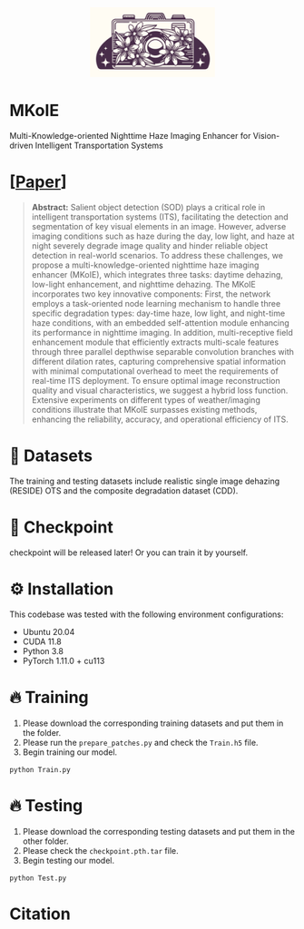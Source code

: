 <div align="center">
  <p>
        <img src="images/logo.png" width="220">
    </a>
</p>
</div>

# MKoIE
Multi-Knowledge-oriented Nighttime Haze Imaging Enhancer for Vision-driven Intelligent Transportation Systems

# [[Paper](https://arxiv.org/abs/2502.07351)]
> **Abstract:** Salient object detection (SOD) plays a critical role in intelligent transportation systems (ITS), facilitating the detection and segmentation of key visual elements in an image. However, adverse imaging conditions such as haze during the day, low light, and haze at night severely degrade image quality and hinder reliable object detection in real-world scenarios. To address these challenges, we propose a multi-knowledge-oriented nighttime haze imaging enhancer (MKoIE), which integrates three tasks: daytime dehazing, low-light enhancement, and nighttime dehazing. The MKoIE incorporates two key innovative components: First, the network employs a task-oriented node learning mechanism to handle three specific degradation types: day-time haze, low light, and night-time haze conditions, with an embedded self-attention module enhancing its performance in nighttime imaging. In addition, multi-receptive field enhancement module that efficiently extracts multi-scale features through three parallel depthwise separable convolution branches with different dilation rates, capturing comprehensive spatial information with minimal computational overhead to meet the requirements of real-time ITS deployment. To ensure optimal image reconstruction quality and visual characteristics, we suggest a hybrid loss function. Extensive experiments on different types of weather/imaging conditions illustrate that MKoIE surpasses existing methods, enhancing the reliability, accuracy, and operational efficiency of ITS. 

# 📂 Datasets
The training and testing datasets include realistic single image dehazing (RESIDE) OTS and the composite degradation dataset (CDD).

# 📄 Checkpoint
checkpoint will be released later! Or you can train it by yourself.

# ⚙️ Installation  
This codebase was tested with the following environment configurations:

- Ubuntu 20.04
- CUDA 11.8
- Python 3.8
- PyTorch 1.11.0 + cu113

# 🔥 Training  
1. Please download the corresponding training datasets and put them in the folder.
2. Please run the `prepare_patches.py` and check the `Train.h5` file.
3. Begin training our model.
```
python Train.py
```

# 🔥 Testing
1. Please download the corresponding testing datasets and put them in the other folder.
2. Please check the `checkpoint.pth.tar` file.
3. Begin testing our model.
```
python Test.py
```

# Citation  
